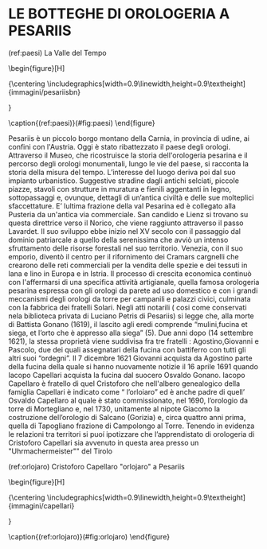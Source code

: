 # LE BOTTEGHE DI OROLOGERIA A PESARIIS

(ref:paesi) La Valle del Tempo

\begin{figure}[H]

{\centering \includegraphics[width=0.9\linewidth,height=0.9\textheight]{immagini/pesariisbn} 

}

\caption{(ref:paesi)}(\#fig:paesi)
\end{figure}

Pesariis è un piccolo borgo montano della Carnia, in provincia di udine, ai confini con l'Austria. Oggi è stato ribattezzato il paese degli orologi. Attraverso il Museo, che ricostruisce la storia dell'orologeria pesarina e il percorso degli orologi monumentali, lungo le vie del paese, si racconta la storia della misura del tempo. L’interesse del luogo deriva poi dal suo impianto urbanistico. Suggestive stradine dagli antichi selciati, piccole piazze, stavoli con strutture in muratura e fienili aggentanti in legno, sottopassaggi e, ovunque, dettagli di un’antica civiltà e delle sue molteplici sfaccettature. E’ lultima frazione della val Pesarina ed è collegato alla Pusteria da un'antica via commerciale. San candido e Lienz si trovano su questa direttrice verso il Norico, che viene raggiunto attraverso il passo Lavardet. Il suo sviluppo ebbe inizio nel XV secolo con il passaggio dal dominio patriarcale a quello della serenissima che avviò un intenso sfruttamento delle risorse forestali nel suo territorio. Venezia, con il suo emporio, diventò il centro per il rifornimento dei Cramars cargnelli che crearono delle reti commerciali per la vendita delle spezie e dei tessuti in lana e lino in Europa e in Istria. Il processo di crescita economica continuò con l'affermarsi di una specifica attività artigianale, quella famosa orologeria pesarina espressa con gli orologi da parete ad uso domestico e con i grandi meccanismi degli orologi da torre per campanili e palazzi civici, culminata con la fabbrica dei fratelli Solari. 
Negli atti notarili ( cosi come conservati nela biblioteca privata di Luciano Petris di Pesariis) si legge che, alla morte di Battista Gonano (1619), il lascito agli eredi comprende “mulini,fucina et siega, et l’orto che è appresso alla siega” (5). Due anni dopo (14 settembre 1621), la stessa proprietà viene suddivisa fra tre fratelli : Agostino,Giovanni e Pascolo, due dei quali assegnatari della fucina con battiferro con tutti gli altri suoi “ordegni”. 
Il 7 dicembre 1621 Giovanni acquista da Agostino parte della fucina della quale si hanno nuovamente notizie il 16 aprile 1691 quando Iacopo Capellari acquista la fucina dal suocero Osvaldo Gonano. 
Iacopo Capellaro è fratello di quel Cristoforo che nell'albero genealogico della famiglia Capellari è indicato come “ l’orloiaro” ed è anche padre di quell’ Osvaldo Capellaro al quale è stato commissionato, nel 1690, l’orologio da torre di Mortegliano e, nel 1730, unitamente al nipote Giacomo la costruzione dell’orologio di Salcano (Gorizia) e, circa quattro anni prima, quella di Tapogliano frazione di Campolongo al Torre. Tenendo in evidenza le relazioni tra territori si puoí ipotizzare che l’apprendistato di orologeria di Cristoforo Capellari sia avvenuto in questa area presso un "Uhrmachermeister"" del Tirolo





(ref:orlojaro) Cristoforo Capellaro "orlojaro" a Pesariis

\begin{figure}[H]

{\centering \includegraphics[width=0.9\linewidth,height=0.9\textheight]{immagini/capellari} 

}

\caption{(ref:orlojaro)}(\#fig:orlojaro)
\end{figure}





